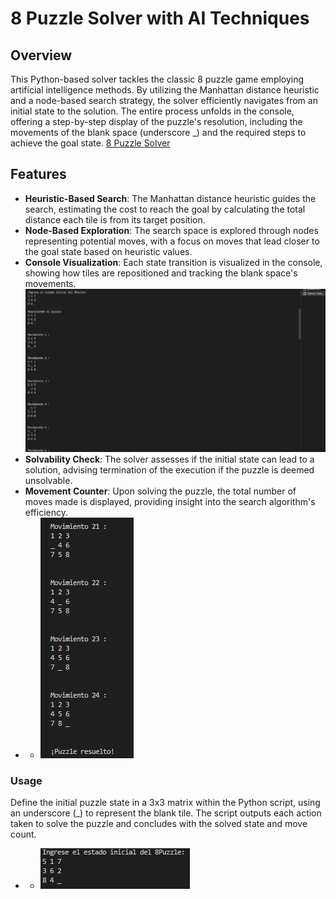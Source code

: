 # 8 Puzzle Solver with AI Techniques

## Overview
This Python-based solver tackles the classic 8 puzzle game employing artificial intelligence methods. By utilizing the Manhattan distance heuristic and a node-based search strategy, the solver efficiently navigates from an initial state to the solution. The entire process unfolds in the console, offering a step-by-step display of the puzzle's resolution, including the movements of the blank space (underscore _) and the required steps to achieve the goal state. [8 Puzzle Solver](https://github.com/AlonsoSOscarI/Portfolio/tree/main/Python-8puzzleSolver/8Puzzle)

## Features

- **Heuristic-Based Search**: The Manhattan distance heuristic guides the search, estimating the cost to reach the goal by calculating the total distance each tile is from its target position.
- **Node-Based Exploration**: The search space is explored through nodes representing potential moves, with a focus on moves that lead closer to the goal state based on heuristic values.
- **Console Visualization**: Each state transition is visualized in the console, showing how tiles are repositioned and tracking the blank space's movements. ![Console Visualization](https://github.com/AlonsoSOscarI/Portfolio/blob/main/Python-8puzzleSolver/Python-Output/3.%20Console%20Visualization.JPG)
- **Solvability Check**: The solver assesses if the initial state can lead to a solution, advising termination of the execution if the puzzle is deemed unsolvable.
- **Movement Counter**: Upon solving the puzzle, the total number of moves made is displayed, providing insight into the search algorithm's efficiency.
- - ![Movement Counter](https://github.com/AlonsoSOscarI/Portfolio/blob/main/Python-8puzzleSolver/Python-Output/2.%20Movement%20Counter.JPG)

### Usage
Define the initial puzzle state in a 3x3 matrix within the Python script, using an underscore (_) to represent the blank tile. The script outputs each action taken to solve the puzzle and concludes with the solved state and move count. 
- - ![Initial State](https://github.com/AlonsoSOscarI/Portfolio/blob/main/Python-8puzzleSolver/Python-Output/1.%20Initial%20State.JPG)

